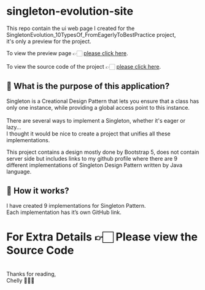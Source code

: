 ﻿# singleton-evolution-site

This repo contain the ui web page I created for the SingletonEvolution_10TypesOf_FromEagerlyToBestPractice project,
<br/>
it's only a preview for the project.<br/>

To view the preview page 👉🏻 [please click here](http://singleton-evolution.s3-website-eu-west-1.amazonaws.com/).<br/><br/>
To view the source code of the project 👉🏻 [please click here](https://github.com/itsmechelly/SingletonEvolution_10TypesOf_FromEagerlyToBestPractice).<br/>

## 🤔 What is the purpose of this application?

Singleton is a Creational Design Pattern that lets you ensure that a class has only one instance, while providing a global access point to this instance.
<br/><br/>
There are several ways to implement a Singleton, whether it's eager or lazy... 
<br/>
I thought it would be nice to create a project that unifies all these implementations.

This project contains a design mostly done by Bootstrap 5, does not contain server side but includes links to my github profile where there are 9 different implementations of Singleton Design Pattern written by Java language.

## 🤔 How it works?
I have created 9 implementations for Singleton Pattern.
<br/>
Each implementation has it’s own GitHub link.

# For Extra Details 👉🏻 Please view the Source Code

<br/>
Thanks for reading,
<br/>
Chelly 👩🏻‍💻
